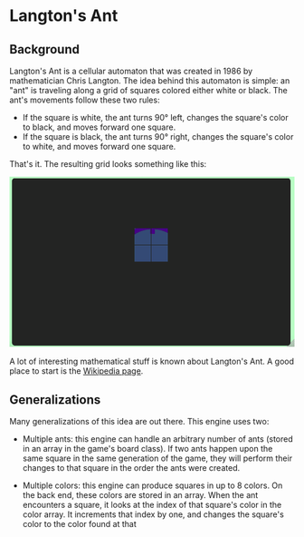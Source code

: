 # Langton's Ant

## Background

Langton's Ant is a cellular automaton that was created in 1986 by mathematician Chris Langton.  The idea behind this automaton is simple: an "ant" is traveling along a grid of squares colored either white or black.  The ant's movements follow these two rules:

- If the square is white, the ant turns 90&deg; left, changes the square's color to black, and moves forward one square.
- If the square is black, the ant turns 90&deg; right, changes the square's color to white, and moves forward one square.  

That's it.  The resulting grid looks something like this:

![Black grid with purple squares, squares moving according to the above rules](./langton_basic.gif)

A lot of interesting mathematical stuff is known about Langton's Ant.  A good place to start is the [Wikipedia page](https://en.wikipedia.org/wiki/Langton%27s_ant).

## Generalizations

Many generalizations of this idea are out there.  This engine uses two:

- Multiple ants: this engine can handle an arbitrary number of ants (stored in an array in the game's board class).  If two ants happen upon the same square in the same generation of the game, they will perform their changes to that square in the order the ants were created.  

- Multiple colors: this engine can produce squares in up to 8 colors.  On the back end, these colors are stored in an array.  When the ant encounters a square, it looks at the index of that square's color in the color array.  It increments that index by one, and changes the square's color to the color found at that
